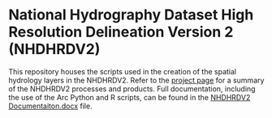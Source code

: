 National Hydrography Dataset High Resolution Delineation Version 2 (NHDHRDV2)
=============================================================================

This repository houses the scripts used in the creation of the spatial hydrology 
layers in the NHDHRDV2. Refer to the 
[project page](http://conte-ecology.github.io/shedsGisData/) for a summary of the 
NHDHRDV2 processes and products. Full documentation, including the use of the 
Arc Python and R scripts, can be found in the 
[NHDHRDV2 Documentaiton.docx](https://github.com/Conte-Ecology/shedsData/blob/master/NHDHRDV2/NHDHRDV2%20Documentation.docx) file.